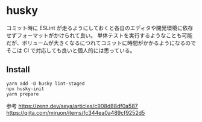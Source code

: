 # husky

コミット時に ESLint が走るようにしておくと各自のエディタや開発環境に依存せずフォーマットがかけられて良い。
単体テストを実行するようなことも可能だが、ボリュームが大きくなるにつれてコミットに時間がかかるようになるので
そこは CI で対応しても良いと個人的には思っている。

## Install

```
yarn add -D husky lint-staged
npx husky-init
yarn prepare
```

参考
https://zenn.dev/seya/articles/c908d88df0a587
https://qiita.com/miruon/items/fc344ea0a489cf9252d5

